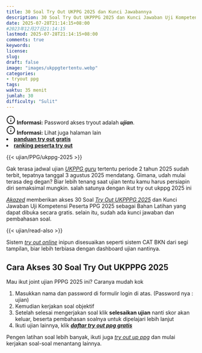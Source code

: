 ```yaml
---
title: 30 Soal Try Out UKPPG 2025 dan Kunci Jawabannya
description: 30 Soal Try Out UKPPPG 2025 dan Kunci Jawaban Uji Kompetensi Peserta PPG 2025 sebagai Bahan Latihan gratis, disertai kunci jawaban dan pembahasan soal lengkap
date: 2025-07-28T21:14:15+08:00 
#2023年12月27日21:14:15
lastmod: 2025-07-28T21:14:15+08:00 
comments: true
keywords: 
license: 
slug: 
draft: false
image: "images/ukppgtertentu.webp"
categories:
- tryout ppg
tags:
waktu: 35 menit
jumlah: 30
difficulty: "Sulit"
---
```



<div class="alert alert-info">
  <svg xmlns="http://www.w3.org/2000/svg" width="24" height="24" viewBox="0 0 24 24" fill="none" stroke="currentColor" stroke-width="2" stroke-linecap="round" stroke-linejoin="round" class="feather feather-info"><circle cx="12" cy="12" r="10"></circle><line x1="12" y1="16" x2="12" y2="12"></line>    <line x1="12" y1="8" x2="12.01" y2="8"></line>  </svg>
  <span><strong>Informasi:</strong> Password akses tryout adalah <b><i>ujian</b></i>.</span>
</div>
<div class="alert alert-info">
  <svg xmlns="http://www.w3.org/2000/svg" width="24" height="24" viewBox="0 0 24 24" fill="none" stroke="currentColor" stroke-width="2" stroke-linecap="round" stroke-linejoin="round" class="feather feather-info"><circle cx="12" cy="12" r="10"></circle><line x1="12" y1="16" x2="12" y2="12"></line>    <line x1="12" y1="8" x2="12.01" y2="8"></line>  </svg>
  <span><strong>Informasi:</strong> Lihat juga halaman lain<b> <li><a href="/ujian/cara-ikut-tryout-online-gratis">panduan try out gratis</a></li></b> <b><li><a href="/ujian/ranking-peserta-tryout">ranking peserta try out</a></li></b></span>
</div>



{{< ujian/PPG/ukppg-2025 >}}

Gak terasa jadwal ujian *[UKPPG guru](/mengenal-apa-itu-ppg-guru/)* tertentu periode 2 tahun 2025 sudah terbit, tepatnya tanggal 3 agustus 2025 mendatang. Gimana, udah mulai terasa deg degan? Biar lebih tenang saat ujian tentu kamu harus persiapin diri semaksimal mungkin. salah satunya dengan ikut try out ukppg 2025 ini

*[Akazed](/)* memberikan akses 30 Soal *[Try Out UKPPPG 2025](/ujian/ppg/try-out-ukppg-2025/)* dan Kunci Jawaban Uji Kompetensi Peserta PPG 2025 sebagai Bahan Latihan yang dapat dibuka secara gratis. selain itu, sudah ada kunci jawaban dan pembahasan soal.

{{< ujian/read-also >}}

Sistem *[try out online](/ujian/)* inipun disesuaikan seperti sistem CAT BKN dari segi tampilan, biar lebih terbiasa dengan dashboard ujian nantinya.

## Cara Akses 30 Soal Try Out UKPPPG 2025
Mau ikut joint ujian PPPG 2025 ini? Caranya mudah kok
1. Masukkan nama dan password di formulir login di atas. (Password nya : ujian)
2. Kemudian kerjakan soal objektif
3. Setelah selesai mengerjakan soal klik **selesaikan ujian** nanti skor akan keluar, beserta pembahasan soalnya untuk dipelajari lebih lanjut
4. Ikuti ujian lainnya, klik ***[daftar try out ppg gratis](/categories/tryout-ppg/)***

Pengen latihan soal lebih banyak, ikuti juga *[try out up ppg](/ujian/ppg/soal-up-ppg-pgsd-terbaru/)* dan mulai kerjakan soal-soal menantang lainnya.

